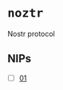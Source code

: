 # `noztr`

Nostr protocol

## NIPs

- [ ] [01](https://github.com/nostr-protocol/nips/blob/master/01.md)
